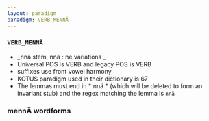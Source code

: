 ```yaml
---
layout: paradigm
paradigm: VERB_MENNÄ
---
```

### ` VERB_MENNÄ `

* _nnä stem, nnä : ne variations _
* Universal POS is VERB and legacy POS is VERB
* suffixes use front vowel harmony
* KOTUS paradigm used in their dictionary is 67
* The lemmas must end in * nnä * (which will be deleted to form an invariant stub) and the regex matching the lemma is ` nnä `

### mennÄ wordforms


